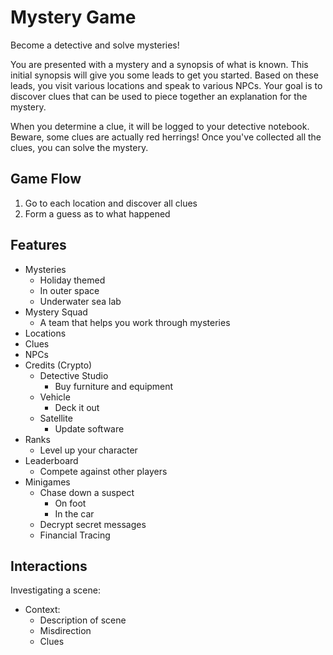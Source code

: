 # Mystery Game

Become a detective and solve mysteries!

You are presented with a mystery and a synopsis of what is known. This
initial synopsis will give you some leads to get you started. Based on
these leads, you visit various locations and speak to various NPCs. Your
goal is to discover clues that can be used to piece together an
explanation for the mystery.

When you determine a clue, it will be logged to your detective notebook.
Beware, some clues are actually red herrings! Once you've collected all
the clues, you can solve the mystery.

## Game Flow

1. Go to each location and discover all clues
2. Form a guess as to what happened

## Features

- Mysteries
  - Holiday themed
  - In outer space
  - Underwater sea lab
- Mystery Squad
  - A team that helps you work through mysteries
- Locations
- Clues
- NPCs
- Credits (Crypto)
  - Detective Studio
    - Buy furniture and equipment
  - Vehicle
    - Deck it out
  - Satellite
    - Update software
- Ranks
  - Level up your character
- Leaderboard
  - Compete against other players
- Minigames
  - Chase down a suspect
    - On foot
    - In the car
  - Decrypt secret messages
  - Financial Tracing

## Interactions

Investigating a scene:

- Context:
  - Description of scene
  - Misdirection
  - Clues
